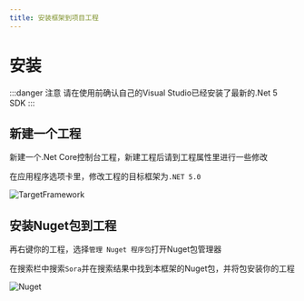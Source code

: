 ```yaml
---
title: 安装框架到项目工程
---
```


# 安装

:::danger 注意
请在使用前确认自己的Visual Studio已经安装了最新的.Net 5 SDK
:::

## 新建一个工程

新建一个.Net Core控制台工程，新建工程后请到工程属性里进行一些修改

在应用程序选项卡里，修改工程的目标框架为`.NET 5.0`

![TargetFramework](https://i.loli.net/2020/10/15/v2iwARaN9UoFyHX.png)

## 安装Nuget包到工程

再右键你的工程，选择`管理 Nuget 程序包`打开Nuget包管理器

在搜索栏中搜索`Sora`并在搜索结果中找到本框架的Nuget包，并将包安装你的工程

![Nuget](https://i.loli.net/2020/10/27/98cCP5HzDKLhlik.png)